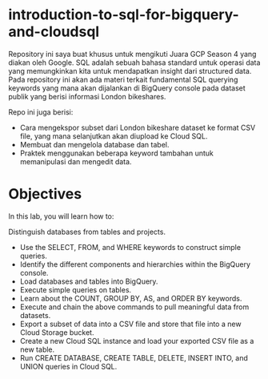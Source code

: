 # introduction-to-sql-for-bigquery-and-cloudsql

Repository ini saya buat khusus untuk mengikuti Juara GCP Season 4 yang diakan oleh Google.
SQL adalah sebuah bahasa standard untuk operasi data yang memungkinkan kita untuk mendapatkan insight dari structured data.
Pada repository ini akan ada materi terkait fundamental SQL querying keywords yang  mana akan dijalankan di BigQuery console pada dataset publik yang berisi informasi London bikeshares.

Repo ini juga berisi:
* Cara mengekspor subset dari London bikeshare dataset ke format CSV file, yang mana selanjutkan akan diupload ke Cloud SQL. 
* Membuat dan mengelola database dan tabel.
* Praktek menggunakan beberapa keyword tambahan untuk memanipulasi dan mengedit data.

# Objectives
In this lab, you will learn how to:

Distinguish databases from tables and projects.
* Use the SELECT, FROM, and WHERE keywords to construct simple queries.
* Identify the different components and hierarchies within the BigQuery console.
* Load databases and tables into BigQuery.
* Execute simple queries on tables.
* Learn about the COUNT, GROUP BY, AS, and ORDER BY keywords.
* Execute and chain the above commands to pull meaningful data from datasets.
* Export a subset of data into a CSV file and store that file into a new Cloud Storage bucket.
* Create a new Cloud SQL instance and load your exported CSV file as a new table.
* Run CREATE DATABASE, CREATE TABLE, DELETE, INSERT INTO, and UNION queries in Cloud SQL.
